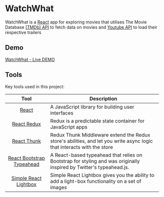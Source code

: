
# WatchWhat 

WatchWhat is a [React](http://facebook.github.io/react/index.html) app for exploring movies that utilises The Movie Database [(TMDb) API](https://www.themoviedb.org/documentation/api) to fetch data on movies and [Youtube API](https://developers.google.com/youtube/v3) to load their respective trailers

## Demo
[WatchWhat - Live DEMO](https://derrick-aung.github.io/watchwhat/)

## Tools
Key tools used in this project:

| Tool             | Description   |
| :-------------:|--------------|
| [React](http://facebook.github.io/react/index.html) | A JavaScript library for building user interfaces |
| [React Redux](https://react-redux.js.org/) | Redux is a predictable state container for JavaScript apps |
| [React Thunk](https://react-redux.js.org/) | Redux Thunk Middleware extend the Redux store's abilities, and let you write async logic that interacts with the store |
| [React Bootstrap Typeahead](https://github.com/ericgio/react-bootstrap-typeahead) | A React-based typeahead that relies on Bootstrap for styling and was originally inspired by Twitter's typeahead.js. |
| [Simple React Lightbox](https://github.com/michelecocuccio/simple-react-lightbox) | Simple React Lightbox gives you the ability to add a light-box functionality on a set of images |

